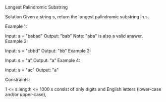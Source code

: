 Longest Palindromic Substring

Solution
Given a string s, return the longest palindromic substring in s.

Example 1:

Input: s = "babad"
Output: "bab"
Note: "aba" is also a valid answer.
Example 2:

Input: s = "cbbd"
Output: "bb"
Example 3:

Input: s = "a"
Output: "a"
Example 4:

Input: s = "ac"
Output: "a"

Constraints:

1 <= s.length <= 1000
s consist of only digits and English letters (lower-case and/or upper-case),
